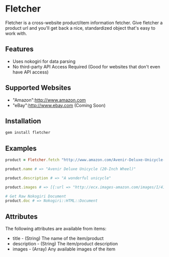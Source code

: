 # Fletcher 

Fletcher is a cross-website product/item information fetcher. Give fletcher a product url and you'll get back a nice, standardized object that's easy to work with.

## Features 

* Uses nokogiri for data parsing
* No third-party API Access Required (Good for websites that don't even have API access) 

## Supported Websites

* "Amazon":http://www.amazon.com
* "eBay":http://www.ebay.com (Coming Soon)

## Installation

```bash
gem install fletcher
```

## Examples

```ruby
product = Fletcher.fetch "http://www.amazon.com/Avenir-Deluxe-Unicycle-20-Inch-Wheel/dp/B00165Q9F8"

product.name # => "Avenir Deluxe Unicycle (20-Inch Wheel)"

product.description # => "A wonderful unicycle"

product.images # => [{:url => "http://ecx.images-amazon.com/images/I/41b3TNb3uCL._SL500_AA300_.jpg", :alt => "Avenir Deluxe Unicycle (20-Inch Wheel)"}]

# Get Raw Nokogiri Document
product.doc # => Nokogiri::HTML::Document
```

## Attributes

The following attributes are available from items:

* title - (String) The name of the item/product
* description - (String) The item/product description
* images - (Array) Any available images of the item

